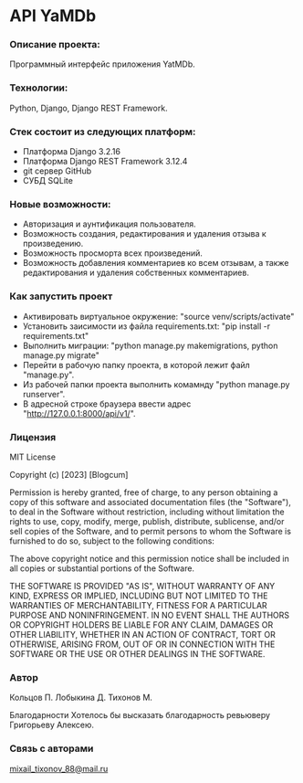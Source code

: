 # **API YaMDb**

### **Описание проекта**:  
Программный интерфейс приложения YatMDb.

### **Технологии**:  
Python, Django, Django REST Framework.

### **Стек состоит из следующих платформ**:
- Платформа Django 3.2.16  
- Платформа Django REST Framework 3.12.4
- git сервер GitHub  
- СУБД SQLite

### **Новые возможности**:
- Авторизация и аунтификация пользователя.
- Возможность создания, редактирования и удаления отзыва к произведению.
- Возможность просморта всех произведений.
- Возможность добавления комментариев ко всем отзывам, а также редактирования и удаления собственных комментариев.

### **Как запустить проект**  
- Активировать виртуальное окружение: "source venv/scripts/activate"
- Установить заисимости из файла requirements.txt: "pip install -r requirements.txt"
- Выполнить миграции: "python manage.py makemigrations, python manage.py migrate"
- Перейти в рабочую папку проекта, в которой лежит файл "manage.py".  
- Из рабочей папки проекта выполнить комамнду "python manage.py runserver".  
- В адресной строке браузера ввести адрес "http://127.0.0.1:8000/api/v1/".

### **Лицензия**  
MIT License

Copyright (c) [2023] [Blogcum]

Permission is hereby granted, free of charge, to any person obtaining a copy of this software and associated documentation files (the "Software"), to deal in the Software without restriction, including without limitation the rights to use, copy, modify, merge, publish, distribute, sublicense, and/or sell copies of the Software, and to permit persons to whom the Software is furnished to do so, subject to the following conditions:

The above copyright notice and this permission notice shall be included in all copies or substantial portions of the Software.

THE SOFTWARE IS PROVIDED "AS IS", WITHOUT WARRANTY OF ANY KIND, EXPRESS OR IMPLIED, INCLUDING BUT NOT LIMITED TO THE WARRANTIES OF MERCHANTABILITY, FITNESS FOR A PARTICULAR PURPOSE AND NONINFRINGEMENT. IN NO EVENT SHALL THE AUTHORS OR COPYRIGHT HOLDERS BE LIABLE FOR ANY CLAIM, DAMAGES OR OTHER LIABILITY, WHETHER IN AN ACTION OF CONTRACT, TORT OR OTHERWISE, ARISING FROM, OUT OF OR IN CONNECTION WITH THE SOFTWARE OR THE USE OR OTHER DEALINGS IN THE SOFTWARE.

### **Автор**  
Кольцов П.
Лобыкина Д.
Тихонов М.

Благодарности Хотелось бы высказать благодарность ревьюверу Григорьеву Алексею.

### **Связь с авторами**  
mixail_tixonov_88@mail.ru